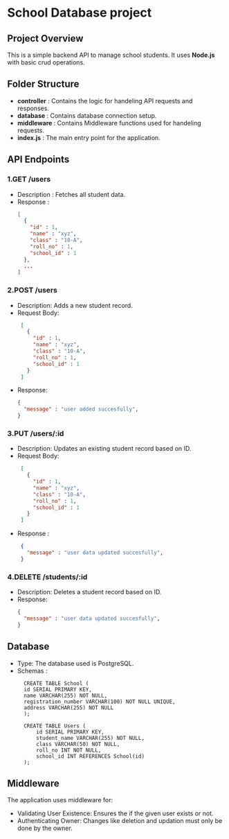 # School Database project

## Project Overview
This is a simple backend API to manage school students. It uses **Node.js** with basic crud operations.

## Folder Structure
- **controller** : Contains the logic for handeling API requests and responses.
- **database** : Contains database connection setup.
- **middleware** : Contains Middleware functions used for handeling requests.
- **index.js** : The main entry point for the application.

## API Endpoints

### 1.**GET /users**
  - Description : Fetches all student data.
  - Response :
    ```json
    [
      {
        "id" : 1,
        "name" : "xyz",
        "class" : "10-A",
        "roll_no" : 1,
        "school_id" : 1
      },
      ...
    ]
    ```
### 2.**POST /users**
   - Description: Adds a new student record.
   - Request Body:
     ```json
      [
        {
          "id" : 1,
          "name" : "xyz",
          "class" : "10-A",
          "roll_no" : 1,
          "school_id" : 1
        }
      ]
      ```
   - Response:
     ```json
     {
       "message" : "user added succesfully",
     }
     ```
### 3.**PUT /users/:id**
   - Description: Updates an existing student record based on ID.
   - Request Body: 
     ```json
      [
        {
          "id" : 1,
          "name" : "xyz",
          "class" : "10-A",
          "roll_no" : 1,
          "school_id" : 1
        }
      ]
      ```
  - Response :
    ```json
     {
       "message" : "user data updated succesfully",
     }
     ```      
### 4.**DELETE /students/:id**
   - Description: Deletes a student record based on ID.
   - Response:
     ```json
     {
       "message" : "user data updated succesfully",
     }
     ```       

## Database

- Type: The database used is PostgreSQL.
- Schemas :
  ```pg
    CREATE TABLE School (
    id SERIAL PRIMARY KEY,
    name VARCHAR(255) NOT NULL,
    registration_number VARCHAR(100) NOT NULL UNIQUE,
    address VARCHAR(255) NOT NULL
    );
    
    CREATE TABLE Users (
        id SERIAL PRIMARY KEY,
        student_name VARCHAR(255) NOT NULL,
        class VARCHAR(50) NOT NULL,
        roll_no INT NOT NULL,
        school_id INT REFERENCES School(id)
    );
  ```

## Middleware
The application uses middleware for:
- Validating User Existence: Ensures the if the given user exists or not.
- Authenticating Owner: Changes like deletion and updation must only be done by the owner.  
